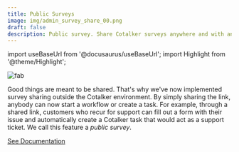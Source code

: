 ```yaml
---
title: Public Surveys
image: img/admin_survey_share_00.png
draft: false
description: Public survey. Share Cotalker surveys anywhere and with anyone!
---
```


import useBaseUrl from '@docusaurus/useBaseUrl'; 
import Highlight from '@theme/Highlight';


<div className="align-center">
<div className="card">
<div className="card__header">

</div>
<div className="card__image">
<img alt="fab" className="img_card item shadow--tl" src={useBaseUrl('img/admin_survey_share_00.png')} />
<br/>
</div>
<div className="card__body">

Good things are meant to be shared. That's why we've now implemented survey sharing outside the Cotalker environment. By simply sharing the link, anybody can now start a workflow or create a task.  For example, through a shared link, customers who recur for support can fill out a form with their issue and automatically create a Cotalker task that would act as a support ticket. We call this feature a _public survey_.

</div>
<div className="card__footer text-center align-padding-center">

<a className="button button--info button--block" href="/docs/documentation/admin/workflows/admin_workflow_public_survey">See Documentation</a>
<br/>

</div>
</div>
</div>
